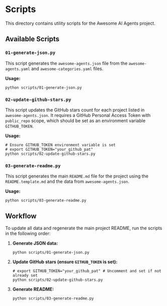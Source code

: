 # Scripts

This directory contains utility scripts for the Awesome AI Agents project.

## Available Scripts

### `01-generate-json.py`
This script generates the `awesome-agents.json` file from the `awesome-agents.yaml` and `awesome-categories.yaml` files.

**Usage:**
```shell
python scripts/01-generate-json.py
````

### `02-update-github-stars.py`

This script updates the GitHub stars count for each project listed in `awesome-agents.json`. It requires a GitHub Personal Access Token with `public_repo` scope, which should be set as an environment variable `GITHUB_TOKEN`.

__Usage:__

```shell
# Ensure GITHUB_TOKEN environment variable is set
# export GITHUB_TOKEN="your_github_pat"
python scripts/02-update-github-stars.py
```

### `03-generate-readme.py`

This script generates the main `README.md` file for the project using the `README.template.md` and the data from `awesome-agents.json`.

__Usage:__

```shell
python scripts/03-generate-readme.py
```

## Workflow

To update all data and regenerate the main project README, run the scripts in the following order:

1. __Generate JSON data:__
   ```shell
   python scripts/01-generate-json.py
   ```
2. __Update GitHub stars (ensure `GITHUB_TOKEN` is set):__
   ```shell
   # export GITHUB_TOKEN="your_github_pat" # Uncomment and set if not already set
   python scripts/02-update-github-stars.py
   ```
3. __Generate README:__
   ```shell
   python scripts/03-generate-readme.py
   ```
